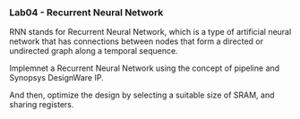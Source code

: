 ### Lab04 - Recurrent Neural Network

RNN stands for Recurrent Neural Network, which is a type of artificial neural network that has connections between nodes that form a directed or undirected graph along a temporal sequence.

Implemnet a Recurrent Neural Network using the concept of pipeline and Synopsys DesignWare IP.

And then, optimize the design by selecting a suitable size of SRAM, and sharing registers. 


